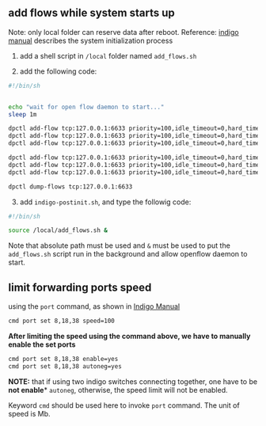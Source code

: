 ## add flows while system starts up
Note: only local folder can reserve data after reboot.
Reference: [indigo manual](https://floodlight.atlassian.net/wiki/spaces/Indigo/pages/2392083/Indigo+Initialization+and+Configuration) describes the system initialization process

1. add a shell script in `/local` folder named `add_flows.sh`

2. add the following code:

```bash
#!/bin/sh


echo "wait for open flow daemon to start..."
sleep 1m

dpctl add-flow tcp:127.0.0.1:6633 priority=100,idle_timeout=0,hard_timeout=0,in_port=51,dl_type=0x800,nw_src=10.0.0.1/32,actions=mod_dl_dst:7c:fe:90:91:b7:70,output:8
dpctl add-flow tcp:127.0.0.1:6633 priority=100,idle_timeout=0,hard_timeout=0,in_port=51,dl_type=0x800,nw_src=10.0.0.2/32,actions=mod_dl_dst:7c:fe:90:91:b7:70,output:18
dpctl add-flow tcp:127.0.0.1:6633 priority=100,idle_timeout=0,hard_timeout=0,in_port=51,dl_type=0x800,nw_src=10.0.0.3/32,actions=mod_dl_dst:7c:fe:90:91:b7:70,output:38

dpctl add-flow tcp:127.0.0.1:6633 priority=100,idle_timeout=0,hard_timeout=0,in_port=8,actions=mod_dl_dst:e4:1d:2d:29:f0:40,output:51
dpctl add-flow tcp:127.0.0.1:6633 priority=100,idle_timeout=0,hard_timeout=0,in_port=18,actions=mod_dl_dst:e4:1d:2d:29:f0:40,output:51
dpctl add-flow tcp:127.0.0.1:6633 priority=100,idle_timeout=0,hard_timeout=0,in_port=28,actions=mod_dl_dst:e4:1d:2d:29:f0:40,output:51

dpctl dump-flows tcp:127.0.0.1:6633
```
3. add `indigo-postinit.sh`, and type the followig code:
```bash
#!/bin/sh

source /local/add_flows.sh &
```
Note that absolute path must be used and `&` must be used to put the `add_flows.sh` script run in the background and allow openflow daemon to start.

## limit forwarding ports speed
using the `port` command, as shown in [Indigo Manual](https://floodlight.atlassian.net/wiki/spaces/Indigo/pages/2392084/Indigo+CLI+Reference)
```bash
cmd port set 8,18,38 speed=100
```
**After limiting the speed using the command above, we have to manually enable the set ports**
```bash
cmd port set 8,18,38 enable=yes
cmd port set 8,18,38 autoneg=yes
```
**NOTE:** that if using two indigo switches connecting together, one have to be **not enable*** `autoneg`, otherwise, the speed limit will not be enabled.

Keyword `cmd` should be used here to invoke `port` command. The unit of speed is Mb.
